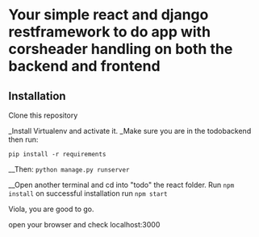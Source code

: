 # Your simple react and django restframework to do app with corsheader handling on both the backend and frontend

## Installation 
Clone this repository

_Install Virtualenv and activate it.
_Make sure you are in the todobackend then run: 

```
pip install -r requirements

```

__Then: `python manage.py runserver`

__Open another terminal and cd into "todo" the react folder. Run `npm install` on successful installation run `npm start`

Viola, you are good to go.

open your browser and check localhost:3000


